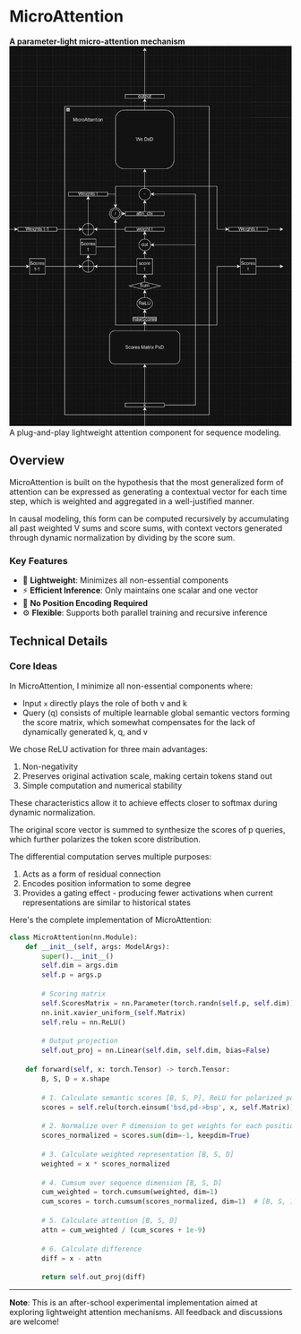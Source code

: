# MicroAttention
**A parameter-light micro-attention mechanism**<br>
![Architecture Schematic](https://github.com/DisOOM/MicroAttention/blob/main/MicroAttention.png)
A plug-and-play lightweight attention component for sequence modeling.
## Overview
MicroAttention is built on the hypothesis that the most generalized form of attention can be expressed as generating a contextual vector for each time step, which is weighted and aggregated in a well-justified manner.

In causal modeling, this form can be computed recursively by accumulating all past weighted V sums and score sums, with context vectors generated through dynamic normalization by dividing by the score sum.

### Key Features

- 🔋 **Lightweight**: Minimizes all non-essential components 
- ⚡ **Efficient Inference**: Only maintains one scalar and one vector
- 🔌 **No Position Encoding Required**
- ⚙️ **Flexible**: Supports both parallel training and recursive inference

## Technical Details

### Core Ideas

In MicroAttention, I minimize all non-essential components where:
- Input `x` directly plays the role of both v and k
- Query (q) consists of multiple learnable global semantic vectors forming the score matrix, which somewhat compensates for the lack of dynamically generated k, q, and v

We chose ReLU activation for three main advantages:
1. Non-negativity
2. Preserves original activation scale, making certain tokens stand out
3. Simple computation and numerical stability

These characteristics allow it to achieve effects closer to softmax during dynamic normalization.

The original score vector is summed to synthesize the scores of p queries, which further polarizes the token score distribution.

The differential computation serves multiple purposes:
1. Acts as a form of residual connection
2. Encodes position information to some degree
3. Provides a gating effect - producing fewer activations when current representations are similar to historical states

Here's the complete implementation of MicroAttention:

```python
class MicroAttention(nn.Module):
    def __init__(self, args: ModelArgs):
        super().__init__()
        self.dim = args.dim
        self.p = args.p
        
        # Scoring matrix
        self.ScoresMatrix = nn.Parameter(torch.randn(self.p, self.dim))
        nn.init.xavier_uniform_(self.Matrix)
        self.relu = nn.ReLU()
        
        # Output projection
        self.out_proj = nn.Linear(self.dim, self.dim, bias=False)
        
    def forward(self, x: torch.Tensor) -> torch.Tensor:
        B, S, D = x.shape
        
        # 1. Calculate semantic scores [B, S, P], ReLU for polarized positive output
        scores = self.relu(torch.einsum('bsd,pd->bsp', x, self.Matrix))
        
        # 2. Normalize over P dimension to get weights for each position [B, S, 1]
        scores_normalized = scores.sum(dim=-1, keepdim=True)
        
        # 3. Calculate weighted representation [B, S, D]
        weighted = x * scores_normalized
        
        # 4. Cumsum over sequence dimension [B, S, D]
        cum_weighted = torch.cumsum(weighted, dim=1)
        cum_scores = torch.cumsum(scores_normalized, dim=1)  # [B, S, 1]
        
        # 5. Calculate attention [B, S, D]
        attn = cum_weighted / (cum_scores + 1e-9)
        
        # 6. Calculate difference
        diff = x - attn
        
        return self.out_proj(diff)
```

---
**Note**: This is an after-school experimental implementation aimed at exploring lightweight attention mechanisms. All feedback and discussions are welcome!
